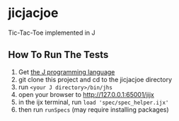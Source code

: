 jicjacjoe
=========

Tic-Tac-Toe implemented in J

How To Run The Tests
--------------------

1. Get [the J programming language](http://www.jsoftware.com)
2. git clone this project and cd to the jicjacjoe directory
3. run `<your J directory>/bin/jhs`
4. open your browser to http://127.0.0.1:65001/jijx
5. in the ijx terminal, run `load 'spec/spec_helper.ijx'`
6. then run `runSpecs` (may require installing packages) 
